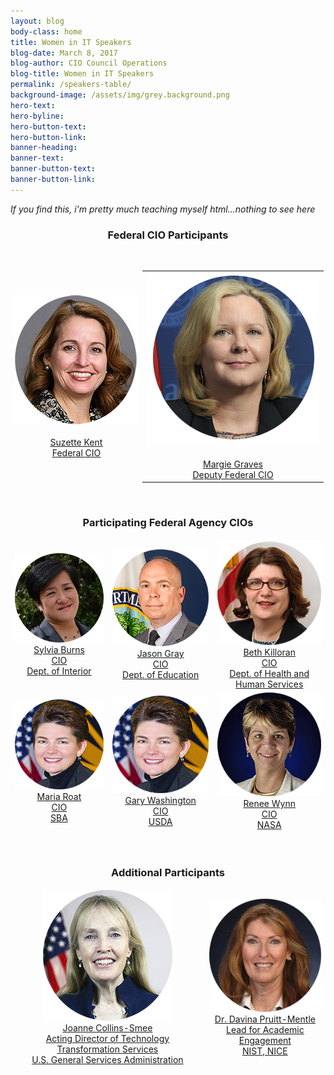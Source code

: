 ```yaml
---
layout: blog
body-class: home
title: Women in IT Speakers
blog-date: March 8, 2017
blog-author: CIO Council Operations
blog-title: Women in IT Speakers
permalink: /speakers-table/
background-image: /assets/img/grey.background.png
hero-text:  
hero-byline:
hero-button-text: 
hero-button-link: 
banner-heading: 
banner-text: 
banner-button-text: 
banner-button-link: 
---
```


<p><em>If you find this, i'm pretty much teaching myself html...nothing to see here</em></p>

<h3><center>Federal CIO Participants</center></h3>

<table style="border:hidden;">
  <tr>
    <td style="border:hidden;"><center><img src="/assets/img/event.winit.SuzetteKent_website.png"></center><br><a href="/about/members-and-leadership/Suzette-Kent/"><center>Suzette Kent <br> Federal CIO</center></a></td>
    <td><center><img src="/assets/img/event.winit.MargieGraves_circle.png"></center><br><center><a href="https://www.cio.gov/about/members-and-leadership/margie-graves/">Margie Graves<br> Deputy Federal CIO</a></center></td><br>
  </tr>
</table>

<br>

<h3><center>Participating Federal Agency CIOs</center></h3>

<table style="border:hidden;">
  <tr style="text-align:center;">
    <td style="border:hidden;"><img src="/assets/img/event.winit.sylviaburns_circle.png"><br><center><a href="https://www.cio.gov/about/members-and-leadership/ms-sylvia-burns/">Sylvia Burns <br> CIO <br> Dept. of Interior</a></center></td>
    <td style="border:hidden;"><img src="/assets/img/event.winit.JasonGray_circle.png"><br><center><a href="https://www.cio.gov/about/members-and-leadership/mr-jason-gray/">Jason Gray <br> CIO <br> Dept. of Education</a></center></td>
    <td style="border:hidden;"><img src="/assets/img/event.winit.beth-killoran_circle.png"><br><center><a href="https://www.cio.gov/about/members-and-leadership/ms-beth-anne-killoran/">Beth Killoran <br> CIO <br> Dept. of Health and Human Services</a></center></td>
  </tr>
  <tr style="text-align:center;">
    <td style="border:hidden;"><img src="/assets/img/event.winit.maria-roat_circle.png"><br><center><a href="https://www.cio.gov/about/members-and-leadership/ms-maria-roat/">Maria Roat <br> CIO <br> SBA</a></center></td>
    <td style="border:hidden;"><!--img src="/assets/img/event.winit.gary_washington_circle.png"--><img src="/assets/img/event.winit.maria-roat_circle.png"><br><center><a href="https://www.cio.gov/about/members-and-leadership/washington-gary/">Gary Washington <br> CIO <br> USDA</a></center></td>
    <td style="border:hidden;"><img src="/assets/img/event.winit.renee-wynn_circle.png"><br><center><a href="https://www.cio.gov/about/members-and-leadership/ms-renee-wynn/">Renee Wynn <br> CIO <br> NASA</a></center></td>
  </tr>
</table>

<br>

<h3><center>Additional Participants</center></h3>

<table align="center">
<tr style="text-align:center;">
  <td style="border:hidden;"><img src="/assets/img/event.winit.JoanneCollinsSmee_original.png"><a href="https://www.cio.gov/about/members-and-leadership/Joanne-Collins-Smee/"><br><center>Joanne Collins-Smee <br>Acting Director of Technology Transformation Services<br> U.S. General Services Administration</center></a></td>
  <td style="border:hidden;align:center"><img src="/assets/img/event.davina_pruitt-mentl_circle.png"><br><a href="https://www.cio.gov/about/members-and-leadership/Dr-Davina-Pruitt-Mentle/">Dr. Davina Pruitt-Mentle <br> Lead for Academic Engagement <br> NIST, NICE</a></td>
</tr>
</table>
